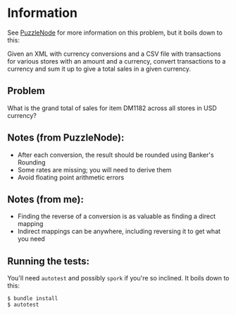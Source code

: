 Information
===========
See [PuzzleNode][1] for more information on this problem, but it boils down to this:

Given an XML with currency conversions and a CSV file with transactions for
various stores with an amount and a currency, convert transactions to
a currency and sum it up to give a total sales in a given currency.

Problem
-------
What is the grand total of sales for item DM1182 across all stores in USD
currency?

Notes (from PuzzleNode):
------------------------
  * After each conversion, the result should be rounded using Banker's Rounding
  * Some rates are missing; you will need to derive them
  * Avoid floating point arithmetic errors


Notes (from me):
----------------
  * Finding the reverse of a conversion is as valuable as finding a direct
    mapping
  * Indirect mappings can be anywhere, including reversing it to get what you
    need

Running the tests:
------------------
You'll need `autotest` and possibly `spork` if you're so inclined.  It boils
down to this:

    $ bundle install
    $ autotest



[1]: http://www.puzzlenode.com/puzzles/2
